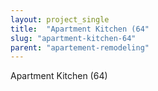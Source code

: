 ```yaml
---
layout: project_single
title:  "Apartment Kitchen (64"
slug: "apartment-kitchen-64"
parent: "apartement-remodeling"
---
```

Apartment Kitchen (64)